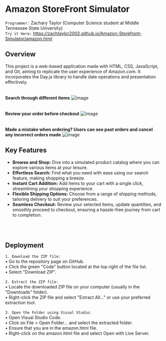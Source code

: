 # Amazon StoreFront Simulator

`Programmer:` Zachary Taylor (Computer Science student at Middle Tennessee State University) <br>
`Try it Here:` https://zachtaylor2002.github.io/Amazon-Storefront-Simulator/amazon.html

## Overview

This project is a web-based application made with HTML, CSS, JavaScript, and Git, aiming to replicate the user experience of Amazon.com. It incorporates the Day.js library to handle date operations and presentation effectively.
<br>
<br>
<br>
**Search through different items**
![image](https://github.com/ZachTaylor2002/Amazon-Storefront-Simulator/assets/124469454/d6b28bac-8377-40f2-b95c-057f24449d6a)
<br>
<br>
<br>
**Review your order before checkout**
![image](https://github.com/ZachTaylor2002/Amazon-Storefront-Simulator/assets/124469454/03dce45e-b9ca-43a3-8447-b877836766f2)
<br>
<br>
<br>
**Made a mistake when ordering? Users can see past orders and cancel any incorrect orders made** 
![image](https://github.com/ZachTaylor2002/Amazon-Storefront-Simulator/assets/124469454/8ca9fa8b-5309-4c5e-b260-8f7e6bf4dced)



## Key Features

- **Browse and Shop:** Dive into a simulated product catalog where you can explore various items at your leisure.
- **Effortless Search:** Find what you need with ease using our search feature, making shopping a breeze.
- **Instant Cart Addition:** Add items to your cart with a single click, streamlining your shopping experience.
- **Flexible Shipping Options:** Choose from a range of shipping methods, tailoring delivery to suit your preferences.
- **Seamless Checkout:** Review your selected items, update quantities, and smoothly proceed to checkout, ensuring a hassle-free journey from cart to completion.
<br>
<br>

## Deployment
`1. Download the ZIP file:`
<br>
• Go to the repository page on GitHub.
<br>
• Click the green "Code" button located at the top right of the file list.
<br>
• Select "Download ZIP".
<br>
<br>
`2. Extract the ZIP file:`
<br>
• Locate the downloaded ZIP file on your computer (usually in the "Downloads" folder).
<br>
• Right-click the ZIP file and select "Extract All..." or use your preferred extraction tool.
<br>
<br>
`3. Open the Folder using Visual Studio:`
<br>
• Open Visual Studio Code.
<br>
• Click on File > Open Folder... and select the extracted folder.
<br>
• Ensure that you are in the amazon.html file.
<br>
• Right-click on the amazon.html file and select Open with Live Server.


